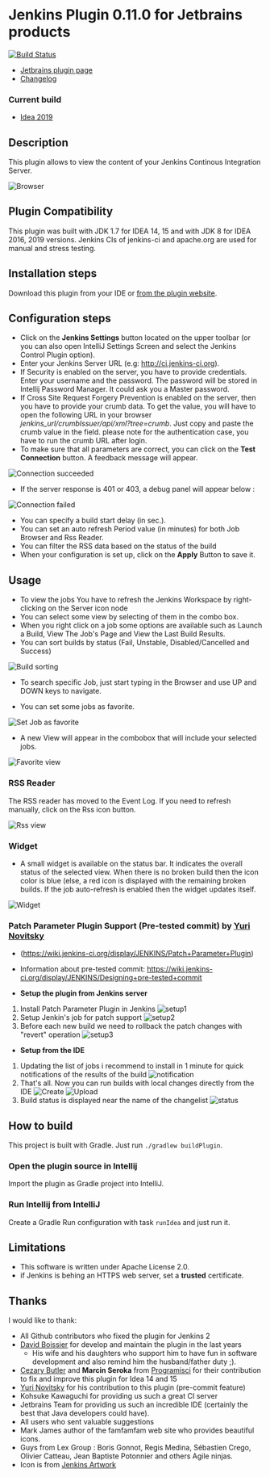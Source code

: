 # Jenkins Plugin 0.11.0 for Jetbrains products
[![Build Status](https://travis-ci.org/MCMicS/jenkins-control-plugin.svg?branch=master)](https://travis-ci.org/MCMicS/jenkins-control-plugin)

* [Jetbrains plugin page](https://plugins.jetbrains.com/idea/plugin/6110)
* [Changelog](CHANGELOG.txt)

### Current build
* [Idea 2019](snapshot/jenkins-control-plugin-0.11.0-SNAPSHOT.zip)


## Description
This plugin allows to view the content of your Jenkins Continous Integration Server.

![Browser](doc/images/Browser.png?raw=true)

## Plugin Compatibility
This plugin was built with JDK 1.7 for IDEA 14, 15 and with JDK 8 for IDEA 2016, 2019 versions. Jenkins CIs of jenkins-ci and apache.org are used for manual and stress testing.

## Installation steps
Download this plugin from your IDE or [from the plugin website](http://plugins.jetbrains.com/plugin/6110).

## Configuration steps
* Click on the **Jenkins Settings** button located on the upper toolbar (or you can also open IntelliJ Settings Screen and select the Jenkins Control Plugin option).
* Enter your Jenkins Server URL (e.g: http://ci.jenkins-ci.org).
* If Security is enabled on the server, you have to provide credentials. Enter your username and the password. The password will be stored in Intellij Password Manager. It could ask you a Master password.
* If Cross Site Request Forgery Prevention is enabled on the server, then you have to provide your crumb data. To get the value, you will have to open the following URL in your browser *_jenkins_url_/crumbIssuer/api/xml?tree=crumb*. Just copy and paste the crumb value in the field. please note for the authentication case, you have to run the crumb URL after login.
* To make sure that all parameters are correct, you can click on the **Test Connection** button. A feedback message will appear.

![Connection succeeded](doc/images/Configuration-Success.png?raw=true)

* If the server response is 401 or 403, a debug panel will appear below :

![Connection failed](doc/images/Configuration-failure.png?raw=true)

* You can specify a build start delay (in sec.).
* You can set an auto refresh Period value (in minutes) for both Job Browser and Rss Reader.
* You can filter the RSS data based on the status of the build
* When your configuration is set up, click on the **Apply** Button to save it.

## Usage
* To view the jobs You have to refresh the Jenkins Workspace by right-clicking on the Server icon node
* You can select some view by selecting of them in the combo box.
* When you right click on a job some options are available such as Launch a Build, View The Job's Page and View the Last Build Results.
* You can sort builds by status (Fail, Unstable, Disabled/Cancelled and Success)

![Build sorting](doc/images/Browser-sortingByStatus.png?raw=true)

* To search specific Job, just start typing in the Browser and use UP and DOWN keys to navigate.

* You can set some jobs as favorite.

![Set Job as favorite ](doc/images/Browser-setAsFavorite.png?raw=true)

* A new View will appear in the combobox that will include your selected jobs.

![Favorite view](doc/images/Browser-selectFavoriteView.png?raw=true)

### RSS Reader
The RSS reader has moved to the Event Log. If you need to refresh manually, click on the Rss icon button.

![Rss view](doc/images/RssLatestBuilds.png?raw=true)

### Widget
* A small widget is available on the status bar. It indicates the overall status of the selected view. When there is no broken build then the icon color is blue (else, a red icon is displayed with the remaining broken builds. If the job auto-refresh is enabled then the widget updates itself.

![Widget](doc/images/Widget.png?raw=true)


### Patch Parameter Plugin Support (Pre-tested commit) by [Yuri Novitsky](https://github.com/nyver)
* (https://wiki.jenkins-ci.org/display/JENKINS/Patch+Parameter+Plugin)
* Information about pre-tested commit: https://wiki.jenkins-ci.org/display/JENKINS/Designing+pre-tested+commit

* **Setup the plugin from Jenkins server**

1. Install Patch Parameter Plugin in Jenkins ![setup1](doc/howto/1_setup_jenkins/01.png?raw=true)
2. Setup Jenkin's job for patch support ![setup2](doc/howto/1_setup_jenkins/02.png?raw=true)
3. Before each new build we need to rollback the patch changes with "revert" operation ![setup3](doc/howto/1_setup_jenkins/03.png?raw=true)

* **Setup from the IDE**

1. Updating the list of jobs i recommend to install in 1 minute for quick notifications of the results of the build ![notification](doc/howto/2_setup_ide/03.png)
2. That's all. Now you can run builds with local changes directly from the IDE ![Create](doc/howto/2_setup_ide/05.png?raw=true) ![Upload](doc/howto/2_setup_ide/04.png?raw=true)
3. Build status is displayed near the name of the changelist ![status](doc/howto/2_setup_ide/06.png?raw=true)

## How to build

This project is built with Gradle. Just run `./gradlew buildPlugin`.

### Open the plugin source in Intellij

Import the plugin as Gradle project into IntelliJ.

### Run Intellij from IntelliJ

Create a Gradle Run configuration with task `runIdea` and just run it.

## Limitations
* This software is written under Apache License 2.0.
* if Jenkins is behing an HTTPS web server, set a **trusted** certificate.

## Thanks
I would like to thank:
* All Github contributors who fixed the plugin for Jenkins 2
* [David Boissier](https://github.com/dboissier) for develop and maintain the plugin in the last years
    * His wife and his daughters who support him to have fun in software development and also remind him the husband/father duty ;).
* [Cezary Butler](https://github.com/cezary-butler) and **Marcin Seroka** from [Programisci](http://programisci.eu/en/) for their contribution to fix and improve this plugin for Idea 14 and 15
* [Yuri Novitsky](https://github.com/nyver) for his contribution to this plugin (pre-commit feature)
* Kohsuke Kawaguchi for providing us such a great CI server
* Jetbrains Team for providing us such an incredible IDE (certainly the best that Java developers could have).
* All users who sent valuable suggestions
* Mark James author of the famfamfam web site who provides beautiful icons.
* Guys from Lex Group : Boris Gonnot, Regis Medina, Sébastien Crego, Olivier Catteau, Jean Baptiste Potonnier and others Agile ninjas.
* Icon is from [Jenkins Artwork](https://jenkins.io/artwork/)
